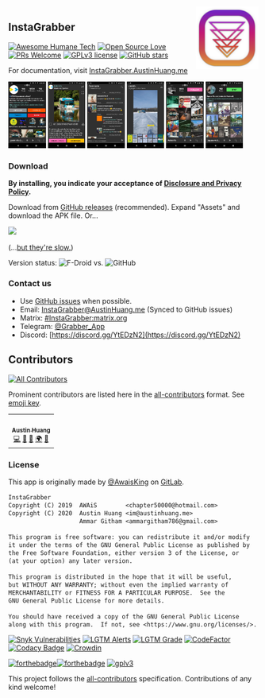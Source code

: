 <img src="./app/play_icon.png" alt="InstaGrabber" align="right" width="25%"/>

## InstaGrabber

[![Awesome Humane Tech](https://raw.githubusercontent.com/humanetech-community/awesome-humane-tech/main/humane-tech-badge.svg?sanitize=true)](https://github.com/humanetech-community/awesome-humane-tech)
[![Open Source Love](https://badges.frapsoft.com/os/v3/open-source.svg?v=103)](https://github.com/ellerbrock/open-source-badges/)
[![PRs Welcome](https://img.shields.io/badge/PRs-welcome-brightgreen.svg)](http://makeapullrequest.com)
[![GPLv3 license](https://img.shields.io/badge/License-GPLv3-blue.svg)](./LICENSE)
[![GitHub stars](https://img.shields.io/github/stars/austinhuang0131/instagrabber.svg?style=social&label=Star)](https://GitHub.com/austinhuang0131/instagrabber/stargazers/)

For documentation, visit [InstaGrabber.AustinHuang.me](https://instagrabber.austinhuang.me)

<a href="https://github.com/austinhuang0131/instagrabber/blob/master/fastlane/metadata/android/images/en-US/phoneScreenshots/1.jpg"><img src="./fastlane/metadata/android/en-US/images/phoneScreenshots/1.jpg" alt="Profile" width="15%"/></a>
<a href="https://github.com/austinhuang0131/instagrabber/blob/master/fastlane/metadata/android/images/en-US/phoneScreenshots/2.jpg"><img src="./fastlane/metadata/android/en-US/images/phoneScreenshots/2.jpg" alt="Post" width="15%"/></a>
<a href="https://github.com/austinhuang0131/instagrabber/blob/master/fastlane/metadata/android/images/en-US/phoneScreenshots/3.jpg"><img src="./fastlane/metadata/android/en-US/images/phoneScreenshots/3.jpg" alt="Comments" width="15%"/></a>
<a href="https://github.com/austinhuang0131/instagrabber/blob/master/fastlane/metadata/android/images/en-US/phoneScreenshots/4.jpg"><img src="./fastlane/metadata/android/en-US/images/phoneScreenshots/4.jpg" alt="Story (Highlight shown)" width="15%"/></a>
<a href="https://github.com/austinhuang0131/instagrabber/blob/master/fastlane/metadata/android/images/en-US/phoneScreenshots/5.jpg"><img src="./fastlane/metadata/android/en-US/images/phoneScreenshots/5.jpg" alt="Hashtag" width="15%"/></a>
<a href="https://github.com/austinhuang0131/instagrabber/blob/master/fastlane/metadata/android/images/en-US/phoneScreenshots/6.jpg"><img src="./fastlane/metadata/android/en-US/images/phoneScreenshots/6.jpg" alt="Location" width="15%"/></a>

### Download

**By installing, you indicate your acceptance of [Disclosure and Privacy Policy](https://instagrabber.austinhuang.me/disclosure).**

Download from [GitHub releases](https://github.com/austinhuang0131/instagrabber/releases/latest) (recommended). Expand "Assets" and download the APK file. Or...

<a href="https://f-droid.org/en/packages/me.austinhuang.instagrabber/"><img src="https://fdroid.gitlab.io/artwork/badge/get-it-on.png" height="75"></a>

(...[but they're slow.](https://instagrabber.austinhuang.me/faq#f-droid))

Version status: ![F-Droid](https://img.shields.io/f-droid/v/me.austinhuang.instagrabber.svg) vs. ![GitHub](https://img.shields.io/github/release/austinhuang0131/instagrabber.svg?logo=github)

### Contact us

* Use [GitHub issues](https://github.com/austinhuang0131/instagrabber/issues) when possible.
* Email: [InstaGrabber@AustinHuang.me](mailto:instagrabber@austinhuang.me) (Synced to GitHub issues)
* Matrix: [#InstaGrabber:matrix.org](https://matrix.to/#/#instagrabber:matrix.org)
* Telegram: [@Grabber_App](https://t.me/grabber_app)
* Discord: [https://discord.gg/YtEDzN2](https://discord.gg/YtEDzN2)

## Contributors

<!-- ALL-CONTRIBUTORS-BADGE:START - Do not remove or modify this section -->
[![All Contributors](https://img.shields.io/badge/all_contributors-1-orange.svg?style=flat-square)](#contributors-)
<!-- ALL-CONTRIBUTORS-BADGE:END -->

Prominent contributors are listed here in the [all-contributors](https://allcontributors.org/) format. See [emoji key](https://allcontributors.org/docs/en/emoji-key).

<!-- ALL-CONTRIBUTORS-LIST:START - Do not remove or modify this section -->
<!-- prettier-ignore-start -->
<!-- markdownlint-disable -->
<table>
  <tr>
    <td align="center"><a href="https://austinhuang.me"><img src="https://avatars1.githubusercontent.com/u/16656689?v=4" width="100px;" alt=""/><br /><sub><b>Austin Huang</b></sub></a><br /><a href="https://github.com/austinhuang0131/instagrabber/commits?author=austinhuang0131" title="Code">💻</a> <a href="https://github.com/austinhuang0131/instagrabber/commits?author=austinhuang0131" title="Documentation">📖</a> <a href="#question-austinhuang0131" title="Answering Questions">💬</a> <a href="#translation-austinhuang0131" title="Translation">🌍</a> <a href="#userTesting-austinhuang0131" title="User Testing">📓</a></td>
  </tr>
</table>

<!-- markdownlint-enable -->
<!-- prettier-ignore-end -->
<!-- ALL-CONTRIBUTORS-LIST:END -->

### License

This app is originally made by [@AwaisKing](https://github.com/AwaisKing) on [GitLab](https://gitlab.com/AwaisKing/instagrabber).

    InstaGrabber
    Copyright (C) 2019  AWAiS        <chapter50000@hotmail.com>
    Copyright (C) 2020  Austin Huang <im@austinhuang.me>
                        Ammar Githam <ammargitham786@gmail.com>

    This program is free software: you can redistribute it and/or modify
    it under the terms of the GNU General Public License as published by
    the Free Software Foundation, either version 3 of the License, or
    (at your option) any later version.

    This program is distributed in the hope that it will be useful,
    but WITHOUT ANY WARRANTY; without even the implied warranty of
    MERCHANTABILITY or FITNESS FOR A PARTICULAR PURPOSE.  See the
    GNU General Public License for more details.

    You should have received a copy of the GNU General Public License
    along with this program.  If not, see <https://www.gnu.org/licenses/>.

[![Snyk Vulnerabilities](https://img.shields.io/snyk/vulnerabilities/github/austinhuang0131/instagrabber)](https://snyk.io/test/github/austinhuang0131/instagrabber)
[![LGTM Alerts](https://img.shields.io/lgtm/alerts/github/austinhuang0131/instagrabber)](https://lgtm.com/projects/g/austinhuang0131/instagrabber)
[![LGTM Grade](https://img.shields.io/lgtm/grade/java/github/austinhuang0131/instagrabber)](https://lgtm.com/projects/g/austinhuang0131/instagrabber)
[![CodeFactor](https://www.codefactor.io/repository/github/austinhuang0131/instagrabber/badge)](https://www.codefactor.io/repository/github/austinhuang0131/instagrabber)
[![Codacy Badge](https://app.codacy.com/project/badge/Grade/e9cfcb7733f8477d92e5c0f30cac137a)](https://www.codacy.com/manual/austinhuang0131/instagrabber)
[![Crowdin](https://badges.crowdin.net/instagrabber/localized.svg)](https://crowdin.com/project/instagrabber)

[![forthebadge](https://forthebadge.com/images/badges/made-with-java.svg)](https://forthebadge.com)[![forthebadge](https://forthebadge.com/images/badges/built-for-android.svg)](https://forthebadge.com) [![gplv3](https://www.gnu.org/graphics/gplv3-with-text-136x68.png)](https://www.gnu.org/licenses/gpl-3.0.html)

This project follows the [all-contributors](https://github.com/all-contributors/all-contributors) specification. Contributions of any kind welcome!
